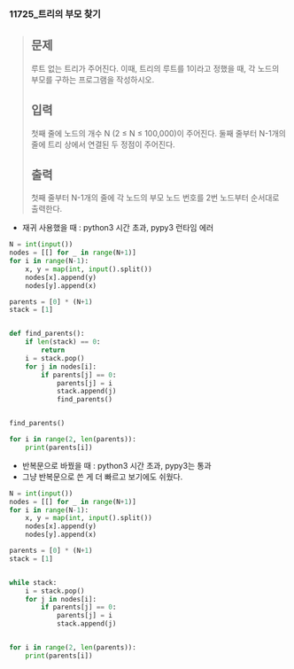 ### 11725_트리의 부모 찾기

> ## 문제
>
> 루트 없는 트리가 주어진다. 이때, 트리의 루트를 1이라고 정했을 때, 각 노드의 부모를 구하는 프로그램을 작성하시오.
>
> ## 입력
>
> 첫째 줄에 노드의 개수 N (2 ≤ N ≤ 100,000)이 주어진다. 둘째 줄부터 N-1개의 줄에 트리 상에서 연결된 두 정점이 주어진다.
>
> ## 출력
>
> 첫째 줄부터 N-1개의 줄에 각 노드의 부모 노드 번호를 2번 노드부터 순서대로 출력한다.





- 재귀 사용했을 때 : python3 시간 초과, pypy3 런타임 에러

```python
N = int(input())
nodes = [[] for _ in range(N+1)]
for i in range(N-1):
    x, y = map(int, input().split())
    nodes[x].append(y)
    nodes[y].append(x)

parents = [0] * (N+1)
stack = [1]


def find_parents():
    if len(stack) == 0:
        return
    i = stack.pop()
    for j in nodes[i]:
        if parents[j] == 0:
            parents[j] = i
            stack.append(j)
            find_parents()


find_parents()

for i in range(2, len(parents)):
    print(parents[i])
```





- 반복문으로 바꿨을 때 : python3 시간 초과, pypy3는 통과
- 그냥 반복문으로 쓴 게 더 빠르고 보기에도 쉬웠다.

```python
N = int(input())
nodes = [[] for _ in range(N+1)]
for i in range(N-1):
    x, y = map(int, input().split())
    nodes[x].append(y)
    nodes[y].append(x)

parents = [0] * (N+1)
stack = [1]


while stack:
    i = stack.pop()
    for j in nodes[i]:
        if parents[j] == 0:
            parents[j] = i
            stack.append(j)


for i in range(2, len(parents)):
    print(parents[i])
```

